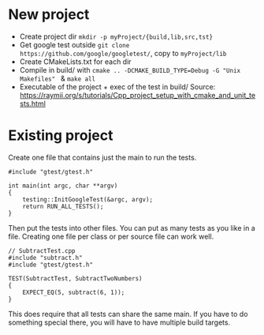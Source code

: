 
# New project
- Create project dir `mkdir -p myProject/{build,lib,src,tst}`
- Get google test outside `git clone https://github.com/google/googletest/`, copy to `myProject/lib`
- Create CMakeLists.txt for each dir
- Compile in build/ with `cmake .. -DCMAKE_BUILD_TYPE=Debug -G "Unix Makefiles" ` & `make all`
- Executable of the project + exec of the test in build/
Source: https://raymii.org/s/tutorials/Cpp_project_setup_with_cmake_and_unit_tests.html

# Existing project
Create one file that contains just the main to run the tests.
```// AllTests.cpp
#include "gtest/gtest.h"

int main(int argc, char **argv)
{
    testing::InitGoogleTest(&argc, argv);
    return RUN_ALL_TESTS();
}
```
Then put the tests into other files. You can put as many tests as you like in a file. Creating one file per class or per source file can work well.
```
// SubtractTest.cpp
#include "subtract.h"
#include "gtest/gtest.h"

TEST(SubtractTest, SubtractTwoNumbers)
{
    EXPECT_EQ(5, subtract(6, 1));
}
```
This does require that all tests can share the same main. If you have to do something special there, you will have to have multiple build targets.
